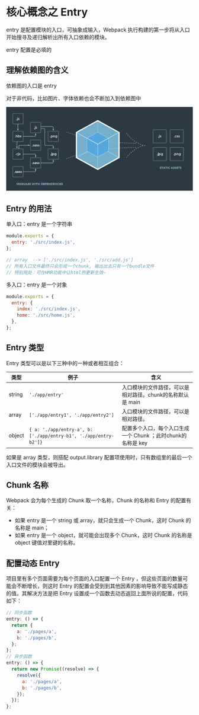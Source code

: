 # 核心概念之 Entry

entry 是配置模块的入口，可抽象成输入，Webpack 执行构建的第一步将从入口开始搜寻及递归解析出所有入口依赖的模块。

entry 配置是必填的

## 理解依赖图的含义

依赖图的入口是 entry

对于非代码，比如图片、字体依赖也会不断加入到依赖图中

![webpack-163408.png](../img/webpack-163408.png)

## Entry 的用法

单⼊口：entry 是⼀个字符串

```js
module.exports = {
  entry: './src/index.js',
};
```

```js
// array  --> ['./src/index.js', './src/add.js']
// 所有入口文件最终只会形成一个chunk, 输出出去只有一个bundle文件
// 特别用处：可在HMR功能中让html热更新生效~
```

多⼊口：entry 是⼀个对象

```js
module.exports = {
  entry: {
    index: './src/index.js',
    home: './src/home.js',
  },
};
```

## Entry 类型

Entry 类型可以是以下三种中的一种或者相互组合：

| 类型   | 例子                                                             | 含义                                 |
| ------ | ---------------------------------------------------------------- | ------------------------------------ |
| string | `'./app/entry'`                                                  | 入口模块的文件路径，可以是相对路径。chunk的名称默认是 main |
| array  | `['./app/entry1', './app/entry2']`                               | 入口模块的文件路径，可以是相对路径。 |
| object | `{ a: './app/entry-a', b: ['./app/entry-b1', './app/entry-b2']}` | 配置多个入口，每个入口生成一个 Chunk ；此时chunk的名称是 key|

如果是 array 类型，则搭配 output.library 配置项使用时，只有数组里的最后一个入口文件的模块会被导出。

## Chunk 名称

Webpack 会为每个生成的 Chunk 取一个名称，Chunk 的名称和 Entry 的配置有关：

- 如果 entry 是一个 string 或 array，就只会生成一个 Chunk，这时 Chunk 的名称是 main；
- 如果 entry 是一个 object，就可能会出现多个 Chunk，这时 Chunk 的名称是 object 键值对里键的名称。

## 配置动态 Entry

项目里有多个页面需要为每个页面的入口配置一个 Entry ，但这些页面的数量可能会不断增长，则这时 Entry 的配置会受到到其他因素的影响导致不能写成静态的值。其解决方法是把 Entry 设置成一个函数去动态返回上面所说的配置，代码如下：

```js
// 同步函数
entry: () => {
  return {
    a: './pages/a',
    b: './pages/b',
  };
};
// 异步函数
entry: () => {
  return new Promise((resolve) => {
    resolve({
      a: './pages/a',
      b: './pages/b',
    });
  });
};
```
